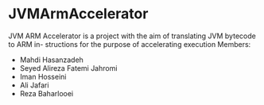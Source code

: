 # JVMArmAccelerator
JVM ARM Accelerator is a project with the aim of translating JVM bytecode to ARM in- structions for the purpose of accelerating execution
Members:
  - Mahdi Hasanzadeh
  - Seyed Alireza Fatemi Jahromi
  - Iman Hosseini
  - Ali Jafari
  - Reza Baharlooei
